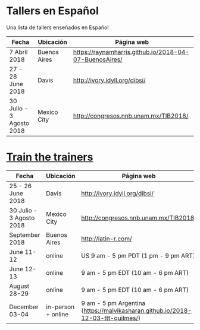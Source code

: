 # Tallers en Español

Una lista de tallers enseñados en Español

| Fecha | Ubicación |  Página web |
| --- | --- | --- |
| 7 Abril 2018 | Buenos Aires |  https://raynamharris.github.io/2018-04-07-BuenosAires/ |
| 27 - 28 June 2018 | Davis | http://ivory.idyll.org/dibsi/
| 30 Julio - 3 Agosto 2018 | Mexico City | http://congresos.nnb.unam.mx/TIB2018/ |


# [Train the trainers](https://carpentries.github.io/instructor-training/)

| Fecha | Ubicación |  Página web | notes |
| --- | --- | --- | --- |
| 25 - 26 June 2018 | Davis | http://ivory.idyll.org/dibsi/ | happening in person |
| 30 Julio - 3 Agosto 2018 | Mexico City | http://congresos.nnb.unam.mx/TIB2018/ | suggested |
| September 2018 |  Buenos Aires | http://latin-r.com/ | suggested | 
| June 11-12 | online | US 9 am - 5 pm PDT  (1 pm - 9 pm ART)
| June 12-13 | online | 9 am - 5 pm EDT (10 am - 6 pm ART)
| August 28-29 | online | 9 am - 5 pm EDT (10 am - 6 pm ART)
| December 03-04 | in-person + online | 9 am - 5 pm Argentina (https://malvikasharan.github.io/2018-12-03-ttt-quilmes/)

